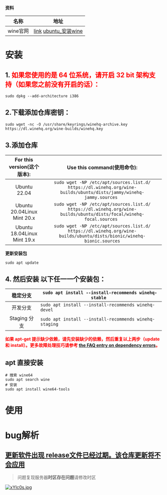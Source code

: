 **资料**

| 名称     | 地址                                                         |
| -------- | ------------------------------------------------------------ |
| wine官网 | [link](https://www.winehq.org/)   [ubuntu_安装wine](https://wiki.winehq.org/Ubuntu_zhcn) |

# **安装**

## **1. <font color='red'>如果您使用的是 64 位系统，请开启 32 bit 架构支持（如果您之前没有开启的话）：</font>**

```shell
sudo dpkg --add-architecture i386 
```

## 2.下载添加仓库密钥：

```shell
sudo wget -nc -O /usr/share/keyrings/winehq-archive.key https://dl.winehq.org/wine-builds/winehq.key
```

## 3.添加仓库

| For this version(这个版本): |                 Use this command(使用命令):                  |
| :-------------------------: | :----------------------------------------------------------: |
|        Ubuntu 22.04         | `sudo wget -NP /etc/apt/sources.list.d/ https://dl.winehq.org/wine-builds/ubuntu/dists/jammy/winehq-jammy.sources ` |
| Ubuntu 20.04Linux Mint 20.x | `sudo wget -NP /etc/apt/sources.list.d/ https://dl.winehq.org/wine-builds/ubuntu/dists/focal/winehq-focal.sources ` |
| Ubuntu 18.04Linux Mint 19.x | `sudo wget -NP /etc/apt/sources.list.d/ https://dl.winehq.org/wine-builds/ubuntu/dists/bionic/winehq-bionic.sources` |

**更新安装包**

```shell
sudo apt update
```

## 4. 然后安装 **以下任一一个安装包**：

|   稳定分支   | `sudo apt install --install-recommends winehq-stable ` |
| :----------: | ------------------------------------------------------ |
|   开发分支   | `sudo apt install --install-recommends winehq-devel `  |
| Staging 分支 | `sudo apt install --install-recommends winehq-staging` |

**<font color='red'>如果 apt-get 提示缺少依赖，请先安装缺少的依赖，然后重复以上两步（update 和 install）。更多故障处理技巧请参考 [the FAQ entry on dependency errors](https://wiki.winehq.org/FAQ#How_do_I_solve_dependency_errors_when_trying_to_install_Wine.3F)。</font>**

## apt 直接安装

```shell
# 搜索 wine64
sudo apt search wine
# 安装
sudo apt install wine64-tools
```



# 使用



#  bug解析

## [更新软件出现  release文件已经过期。该仓库更新将不会应用](https://blog.csdn.net/weixin_45461706/article/details/124357295)

> 问题复现服务器**时区存在问题**请修改时区

[![xYIc0s.jpg](https://s1.ax1x.com/2022/10/10/xYIc0s.jpg)](https://imgse.com/i/xYIc0s) 





